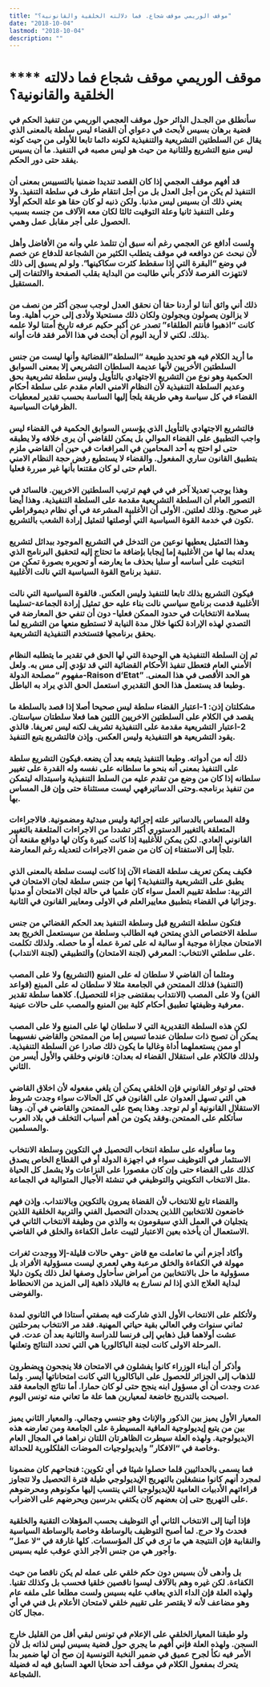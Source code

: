 ```yaml
---
title: "موقف الوريمي موقف شجاع. فما دلالته الخلقية والقانونية؟"
date: "2018-10-04"
lastmod: "2018-10-04"
description: ""
---
```

# **** **موقف الوريمي موقف شجاع فما دلالته الخلقية والقانونية؟**

### سأنطلق من الجـدل الدائر حول موقف العجمي الوريمي من تنفيذ الحكم في قضية برهان بسيس لأبحث في دعواي أن القضاء ليس سلطة بالمعنى الذي يقال عن السلطتين التشريعية والتنفيذية لكونه دائما تابعا للأولى من حيث كونه ليس منبع التشريع وللثانية من حيث هو ليس مصبه في التنفيذ. ما أن يسيس يفقد حتى دور الحكم.

### قد أفهم موقف العجمي إذا كان القصد تنديدا ضمنيا بالتسييس بمعنى أن التنفيذ لم يكن من أجل العدل بل من أجل انتقام طرف في سلطة التنفيذ. ولا يعني ذلك أن بسيس ليس مذنبا. ولكن ذنبه لو كان حقا هو علة الحكم أولا وعلى التنفيذ ثانيا وعلة التوقيت ثالثا لكان معه الآلاف من جنسه بسبب الحصول على أجر مقابل عمل وهمي.

### ولست أدافع عن العجمي رغم أنه سبق أن تتلمذ علي وأنه من الأفاضل وأهل لأن نبحث عن دوافعه في موقف يتطلب الكثير من الشجاعة للدفاع عن خصم في وضع “البقرة التي إذا سقطط كثرت سكاكينها”. ولو لم يسبق إلى ذلك لانتهزت الفرصة لأذكر بأني طالبت من البداية بقلب الصفحة والالتفات إلى المستقبل.

### ذلك أني واثق أننا لو أردنا حقا أن نحقق العدل لوجب سجن أكثر من نصف من لا يزالون يصولون ويجولون ولكان ذلك مستحيلا ولأدى إلى حرب أهلية. وما كانت “اذهبوا فأنتم الطلقاء” تصدر عن أكبر حكيم عرفه تاريخ أمتنا لولا علمه بذلك. لكني لا أريد اليوم أن أبحث في هذا الأمر فقد فات أوانه.

### ما أريد الكلام فيه هو تحديد طبيعة “السلطة”القضائية وأنها ليست من جنس السلطتين الأخريين لأنها عديمة السلطان التشريعي إلا بمعنى السوابق الحكمية وهو نوع من التشريع الاجتهادي بالتأويل وليس سلطة تشريعية بحق وعديم السلطة التنفيذية لأن النظام الامني العام مقدم على سلطة أحكام القضاء في كل سياسة وهي طريقة يلجأ إليها الساسة بحسب تقدير لمعطيات الظرفيات السياسية.

### فالتشريع الاجتهادي بالتأويل الذي يؤسس السوابق الحكمية في القضاء ليس واجب التطبيق على القضاء الموالي بل يمكن للقاضي أن يرى خلافه ولا يطبقه حتى لو احتج به أحد المحامين في المرافعات في حين أن القاضي ملزم بتطبيق القانون ساري المفعول. والقضاء لا يستطيع رفض حجة النظام الامني العام حتى لو كان مقتنعا بأنها غير مبررة فعليا.

### وهذا يوجب تعديلا آخر في في فهم ترتيب السلطتين الاخريين. فالسائد في التصور العام أن السلطة التشريعية مقدمة على السلطة التنفيذية. وهذا أيضا غير صحيح. وذلك لعلتين. الأولى أن الأغلبية المشرعة في أي نظام ديموقراطي تكون في خدمة القوة السياسية التي أوصلتها لتمثيل إرادة الشعب بالتشريع.

### وهذا التمثيل يعطيها نوعين من التدخل في التشريع الموجود ببدائل لتشريع يعدله بما لها من الأغلبية إما إيجابا بإضافة ما تحتاج إليه لتحقيق البرنامج الذي انتخبت على أساسه أو سلبا بحذف ما يعارضه أو تحويره بصورة تمكن من تنفيذ برنامج القوة السياسية التي نالت الأغلبية.

### فيكون التشريع بذلك تابعا للتنفيذ وليس العكس. فالقوة السياسية التي نالت الأغلبية قدمت برنامج سياسي نالت بناء عليه حق تمثيل إرادة الجماعة-تسليما بسلامة الانتخابات في حدود الممكن فعليا- دون أن تنفي حق المعارضة في التصدي لهذه الإرادة لكنها خلال مدة النيابة لا تستطيع منعها من التشريع لما يحقق برنامجها فتستخدم التنفيذية التشريعية.

### ثم إن السلطة التنفيذية هي الوحيدة التي لها الحق في تقدير ما يتطلبه النظام الأمني العام فتعطل تنفيذ الأحكام القضائية التي قد تؤدي إلى مس به. ولعل مفهوم “مصلحة الدولة-Raison d’Etat” هو الحد الأقصى في هذا المعنى. وطبعا قد يستعمل هذا الحق التقديري استعمل الحق الذي يراد به الباطل.

### مشكلتان إذن: 1-اعتبار القضاء سلطة ليس صحيحا أصلا إذا قصد بالسلطة ما يقصد في الكلام على السلطتين الاخريين اللتين هما فعلا سلطتان سياستان. 2-اعتبار التشريعية مقدمة على التنفيذية تشريف لكنه ليس تعريفا. فالذي يقود التشريعية هو التنفيذية وليس العكس. وإذن فالتشريع يتبع التنفيذ.

### ذلك أنه من أدواته. وطبعا التنفيذ يتبعه بعد أن يضعه.فيكون التشريع سلطة على التنفيذ بمعنى أنه بنحو ما سلطانه على نفسه وله القدرة على تغيير سلطانه إذا كان من وضع من تقدم عليه من السلط التنفيذية واسبتداله ليتمكن من تنفيذ برنامجه.وحتى الدساتيرفهي ليست مستثناة حتى وإن قل المساس بها.

### وقلة المساس بالدساتير علته إجرائية وليس مبدئية ومضمونية. فالاجراءات المتعلقة بالتغيير الدستوري أكثر تشددا من الاجراءات المتلعقة بالتغيير القانوني العادي. لكن يمكن للأغلبية إذا كانت كبيرة وكان لها دوافع مقنعة أن تلجأ إلى الاستفتاء إن كان من ضمن الاجراءات لتعديله رغم المعارضة.

### فكيف يمكن تعريف سلطة القضاء الآن إذا كانت ليست سلطة بالمعنى الذي يطبق على التشريعية والتنفيذية؟ إنها من جنس سلطة لجان الامتحان في التربية: سلطة تقييم العمل سواء كان علميا في حالة لجان الامتحان أو مدنيا وجزائيا في القضاء بتطبيق معاييرالعلم في الاولى ومعايير القانون في الثانية.

### فتكون سلطة التشريع قبل وسلطة التنفيذ بعد الحكم القضائي من جنس سلطة الاختصاص الذي يمتحن فيه الطالب وسلطة من سيستعمل الخريج بعد الامتحان مجازاة موجبة أو سالبة له على ثمرة عمله أو ما حصله. ولذلك تكلمت على سلطتي الانتخاب: المعرفي (لجنة الامتحان) والتطبيقي (لجنة الانتداب).

### ومثلما أن القاضي لا سلطان له على المنبع (التشريع) ولا على المصب (التنفيذ) فذلك الممتحن في الجامعة مثلا لا سلطان له على المبنع (قواعد الفن) ولا على المصب (الانتداب بمقتضى جزاء للتحصيل). كلاهما سلطة تقدير معرفية وظيفتها تطبيق أحكام كلية بين المنبع والمصب على حالات عينية.

### لكن هذه السلطة التقديرية التي لا سلطان لها على المنبع ولا على المصب يمكن أن تصبح ذات سلطان عندما تسيس إما من الممتحن والقاضي نفسيهما أو ممن يستعملهما أداة وغالبا ما يكون ذلك صادرا عن السلطة التنفيذية. ولذلك فالكلام على استقلال القضاء له بعدان: قانوني وخلقي والأول أيسر من الثاني.

### فحتى لو توفر القانوني فإن الخلقي يمكن أن يلغي مفعوله لأن اخلاق القاضي هي التي تسهل العدوان على القانون في كل الحالات سواء وجدت شروط الاستقلال القانونية أو لم توجد. وهذا يصح على الممتحن والقاضي في آن. وهنا سأتكلم على الممتحن.وفقد يكون من أهم أسباب التخلف في بلاد العرب والمسلمين.

### وما سأقوله على سلطة انتخاب التحصيل في التكوين وسلطة الانتخاب الاستثمار في التوظيف سواء في اجهزة الدولة أو في القطاع الخاص يصدق كذلك على القضاء حتى وإن كان مقصورا على النزاعات ولا يشمل كل الحياة مثل الانتخاب التكويني والتوظيفي في تنشئة الأجيال المتوالية في الجماعة.

### والقضاء تابع للانتخاب لأن القضاة يمرون بالتكوين وبالانتداب. وإذن فهم خاضعون للانتخابين اللذين يحددان التحصيل الفني والتربية الخلقية اللذين يتجليان في العمل الذي سيقومون به والذي من وظيفة الانتخاب الثاني في الاستعمال أن يأخذه بعين الاعتبار لثيبت عامل الكفاءة والخلق في القاضي.

### وأكاد أجزم أني ما تعاملت مع قاض -وهي حالات قليلة-إلا ووجدت ثغرات مهولة في الكفاءة والخلق مرعبة وهي لعمري ليست مسؤولية الأفراد بل مسؤولية ما حل بالانتخابين من أمراض سأحاول وصفها لعل ذلك يكون دليلا لبداية العلاج الذي إذا لم نسارع به فالبلاد ذاهبة إلى المزيد من الانحطاط والفوضى.

### ولأتكلم على الانتخاب الأول الذي شاركت فيه بصفتي أستاذا في الثانوي لمدة ثماني سنوات وفي العالي بقية حياتي المهنية. فقد مر الانتخاب بمرحلتين عشت أولاهما قبل ذهابي إلى فرنسا للدراسة والثانية بعد أن عدت. في المرحلة الاولى كانت لجنة الباكالوريا هي التي تحدد النتائج وتعلنها.

### وأذكر أن أبناء الوزراء كانوا يفشلون في الامتحان فلا ينجحون ويضطرون للذهاب إلى الجزائر للحصول على الباكالوريا التي كانت امتحاناتها أيسر. ولما عدت وجدت أن أي مسؤول ابنه ينجح حتى لو كان حمارا. أما نتائج الجامعة فقد اصبحت بالتدريج خاضعة لمعيارين هما علة ما تعاني منه تونس اليوم.

### المعيار الأول يميز بين الذكور والإناث وهو جنسي وجمالي. والمعيار الثاني يميز بين من يتبع إيديولوجية المافية المسيطرة على الجامعة ومن تعارضه هذه الايديولوجية. ولهذه العلة سيطرت الظاهرتان اللتان نراهما في المجال العام وخاصة في “الافكار” وايديولوجيات الموضات الفلكلورية للحداثة.

### فما يسمى بالحداثيين قلما حصلوا شيئا في أي تكوين: فنجاحهم كان مضمونا لمجرد أنهم كانوا منشغلين بالتهريج الإيديولوجي طيلة فترة التحصيل ولا تتجاوز قراءاتهم الأدبيات العامية للإيديولوجيا التي ينتسب إليها مكونوهم ومحرضوهم على التهريج حتى إن بعضهم كان يكتفي بدرسين ويحرضهم على الاضراب.

### فإذا أتينا إلى الانتخاب الثاني أي التوظيف بحسب المؤهلات التقنية والخلقية فحدث ولا حرج. لما أصبح التوظيف بالوساطة وخاصة بالوساطة السياسية والنقابية فإن النتيجة هي ما ترى في كل المؤسسات. كلها غارقة في “لا عمل” وأجور هي من جنس الأجر الذي عوقب عليه بسيس.

### بل وأدهى لأن بسيس دون حكم خلقي على عمله لم يكن ناقصا من حيث الكفاءة. لكن غيره وهم بالآلاف ليسوا ناقصين خلقيا فحسب بل وكذلك تقنيا. ولهذه العلة فإن الداء الذي يعاقب عليه بسيس ولست مطلعا على ملفه عام وهو مضاعف لأنه لا يقتصر على تقييم خلقي لامتحان الأعلام بل فني في أي مجال كان.

### ولو طبقنا المعيارالخلقي على الإعلام في تونس لبقي أقل من القليل خارج السجن. ولهذه العلة فإني أفهم ما يجري حول قضية بسيس ليس لذاته بل لأن الأمر فيه نكأ لجرح عميق في ضمير النخبة التونسية إن صح أن لها ضمير بدأ يتحرك بمفعول الكلام في موقف أحد ضحايا العهد السابق فيه له فضيلة الشجاعة.

###
